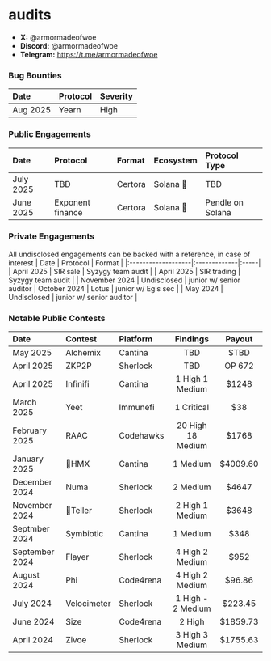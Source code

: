 # audits

- **X:** @armormadeofwoe
- **Discord:** @armormadeofwoe
- **Telegram:** https://t.me/armormadeofwoe


### Bug Bounties

| Date             | Protocol    | Severity|
|:-------------------|:-------------|:-----|
| Aug 2025 | Yearn  | High |


### Public Engagements

| Date             | Protocol    | Format | Ecosystem | Protocol Type |
|:-------------------|:-------------|:-----|:-------|:-----|
| July 2025 | TBD | Certora  | Solana 🦀 | TBD  |
| June 2025 | Exponent finance  | Certora  | Solana 🦀 | Pendle on Solana  |

### Private Engagements
All undisclosed engagements can be backed with a reference, in case of interest
| Date             | Protocol    | Format |
|:-------------------|:-------------|:-----|
| April 2025  | SIR sale  | Syzygy team audit |
| April 2025 | SIR trading | Syzygy team audit |
| November 2024 | Undisclosed | junior w/ senior auditor
| October 2024 | Lotus | junior w/ Egis sec |
| May 2024 | Undisclosed | junior w/ senior auditor |


### Notable Public Contests
| Date             | Contest                                                                       | Platform                                                                                 | Findings | Payout |
|:-------------------|:------------------------------------------------------------------------------|:--------------------------------------------------------------------------------------------|:-------:|:-------:|
|May 2025  | Alchemix | Cantina | TBD |$TBD |
|April 2025  | ZKP2P | Sherlock | TBD |OP 672 |
|April 2025  | Infinifi | Cantina | 1 High 1 Medium |$1248 |
|March 2025  | Yeet | Immunefi | 1 Critical |$38 |
|February 2025  | RAAC | Codehawks | 20 High 18 Medium| $1768|
|January 2025  | 🥉HMX  | Cantina | 1 Medium  | $4009.60 |
|December 2024  | Numa | Sherlock | 2 Medium  | $4647 |
|November 2024  | 🥈Teller | Sherlock | 2 High 1 Medium  | $3648| 
|Septmber 2024  | Symbiotic | Cantina | 1 Medium  | $348|
|September 2024  | Flayer | Sherlock | 4 High 2 Medium | $952|
|August 2024  | Phi | Code4rena | 4 High 2 Medium | $96.86|
|July 2024  | Velocimeter | Sherlock | 1 High - 2 Medium  | $223.45|
|June 2024  | Size | Code4rena | 2 High  | $1859.73|
|April 2024  | Zivoe | Sherlock | 3 High 3 Medium | $1755.63|

